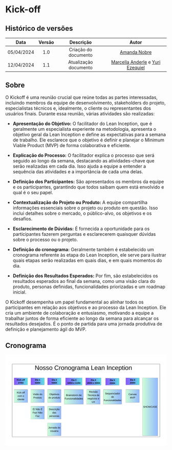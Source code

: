 # Kick-off

## Histórico de versões

|    Data    | Versão |      Descrição       |                    Autor                     |
|:----------:|:------:|:--------------------:|:--------------------------------------------:|
| 05/04/2024 |  1.0   | Criação do documento | [Amanda Nobre](https://github.com/AmandaNbr) |
| 12/04/2024 |  1.1   | Atualização documento| [Marcella Anderle](https://github.com/marcellaanderle) e [Yuri Ezequiel](https://github.com/Yuri57Ezequiel)|


## Sobre

O Kickoff é uma reunião crucial que reúne todas as partes interessadas, incluindo membros da equipe de desenvolvimento, stakeholders do projeto, especialistas técnicos e, idealmente, o cliente ou representantes dos usuários finais. Durante essa reunião, várias atividades são realizadas:

* **Apresentação do Objetivo:** O facilitador do Lean Inception, que é geralmente um especialista experiente na metodologia, apresenta o objetivo geral da Lean Inception e define as expectativas para a semana de trabalho. Ele esclarece que o objetivo é definir e planejar o Minimum Viable Product (MVP) de forma colaborativa e eficiente.

* **Explicação do Processo:** O facilitador explica o processo que será seguido ao longo da semana, destacando as atividades-chave que serão realizadas em cada dia. Isso ajuda a equipe a entender a sequência das atividades e a importância de cada uma delas.

* **Definição dos Participantes:** São apresentados os membros da equipe e os participantes, garantindo que todos saibam quem está envolvido e qual é o seu papel.

* **Contextualização do Projeto ou Produto:** A equipe compartilha informações essenciais sobre o projeto ou produto em questão. Isso inclui detalhes sobre o mercado, o público-alvo, os objetivos e os desafios.

* **Esclarecimento de Dúvidas:** É fornecida a oportunidade para os participantes fazerem perguntas e esclarecerem quaisquer dúvidas sobre o processo ou o projeto.

* **Definição do cronograma:** Geralmente também é estabelecido um cronograma referente às etapa do Lean Inception, ele serve para ilustrar quais etapas serão realizadas em quais dias, e em quais momentos do dia.

* **Definição dos Resultados Esperados:** Por fim, são estabelecidos os resultados esperados ao final da semana, como uma visão clara do produto, personas definidas, funcionalidades priorizadas e um roadmap inicial.

O Kickoff desempenha um papel fundamental ao alinhar todos os participantes em relação aos objetivos e ao processo da Lean Inception. Ele cria um ambiente de colaboração e entusiasmo, motivando a equipe a trabalhar juntos de forma eficiente ao longo da semana para alcançar os resultados desejados. É o ponto de partida para uma jornada produtiva de definição e planejamento ágil do MVP.


## Cronograma

![GEROcuidado cronograma](../assets/cronograma_lean_Inception.png)
